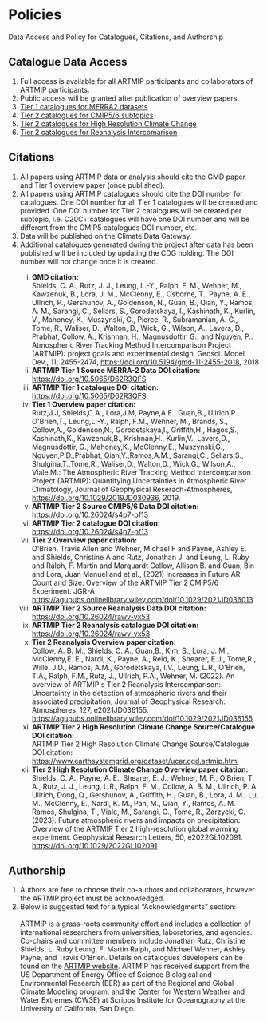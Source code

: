 # Policies
Data Access and Policy for Catalogues, Citations, and Authorship

## Catalogue Data Access
<ol type="1">
  <li>Full access is available for all ARTMIP participants and collaborators of ARTMIP participants.</li>
  <li>Public access will be granted after publication of overview papers.</li>
  <li><a href="https://www.earthsystemgrid.org/dataset/ucar.cgd.artmip.html">Tier 1 catalogues for MERRA2 datasets</a></li>
  <li><a href="https://www.earthsystemgrid.org/dataset/ucar.cgd.artmip.html">Tier 2 catalogues for CMIP5/6 subtopics</a></li>
  <li><a href="https://www.earthsystemgrid.org/dataset/ucar.cgd.artmip.html">Tier 2 catalogues for High Resolution Climate Change</a></li>
  <li><a href="https://www.earthsystemgrid.org/dataset/ucar.cgd.artmip.html">Tier 2 catalogues for Reanalysis Intercomarison</a></li>
</ol>
  
## Citations
<ol type="1">
  <li>All papers using ARTMIP data or analysis should cite the GMD paper and Tier 1 overview paper (once published).</li>
  <li>All papers using ARTMIP catalogues should cite the DOI number for catalogues. One DOI number for all Tier 1 catalogues will be created and provided. One DOI number for Tier 2 catalogues will be created per subtopic, i.e. C20C+ catalogues will have one DOI number and will be different from the CMIP5 catalogues DOI number, etc.</li>
  <li>Data will be published on the Climate Data Gateway.</li>
  <li>Additional catalogues generated during the project after data has been published will be included by updating the CDG holding. The DOI number will not change once it is created.</li>
  <ol type="i">
    <li><b>GMD citation:</b><br>Shields, C. A., Rutz, J. J., Leung, L.-Y., Ralph, F. M., Wehner, M., Kawzenuk, B., Lora, J. M., McClenny, E., Osborne, T., Payne, A. E., Ullrich, P., Gershunov, A., Goldenson, N., Guan, B., Qian, Y., Ramos, A. M., Sarangi, C., Sellars, S., Gorodetskaya, I., Kashinath, K., Kurlin, V., Mahoney, K., Muszynski, G., Pierce, R., Subramanian, A. C., Tome, R., Waliser, D., Walton, D., Wick, G., Wilson, A., Lavers, D., Prabhat, Collow, A., Krishnan, H., Magnusdottir, G., and Nguyen, P.: Atmospheric River Tracking Method Intercomparison Project (ARTMIP): project goals and experimental design, Geosci. Model Dev., 11, 2455-2474, <a href="https://doi.org/10.5194/gmd-11-2455-2018">https://doi.org/10.5194/gmd-11-2455-2018</a>, 2018</li>
    <li><b>ARTMIP Tier 1 Source MERRA-2 Data DOI citation:</b><br><a href="https://doi.org/10.5065/D62R3QFS">https://doi.org/10.5065/D62R3QFS</a></li>
    <li><b>ARTMIP Tier 1 catalogue DOI citation:</b><br><a href="https://doi.org/10.5065/D62R3QFS">https://doi.org/10.5065/D62R3QFS</a></li>
    <li><b>Tier 1 Overview paper citation:</b><br>Rutz,J.J, Shields,C.A., Lora,J.M, Payne,A.E., Guan,B., Ullrich,P., O'Brien,T., Leung,L.-Y., Ralph, F.M., Wehner, M., Brands, S., Collow,A., Goldenson,N., Gorodetskaya,I., Griffith,H., Hagos,S., Kashinath,K., Kawzenuk,B., Krishnan,H., Kurlin,V., Lavers,D., Magnusdottir, G., Mahoney,K., McClenny,E., Muszynski,G., Nguyen,P.D.,Prabhat, Qian,Y.,Ramos,A.M., Sarangi,C., Sellars,S., Shulgina,T.,Tome,R., Waliser,D., Walton,D., Wick,G., Wilson,A., Viale,M.: The Atmospheric River Tracking Method Intercomparison Project (ARTMIP): Quantifying Uncertainties in Atmospheric River Climatology, Journal of Geophysical Reserach-Atmospheres, <a href="https://doi.org/10.1029/2019JD030936">https://doi.org/10.1029/2019JD030936</a>, 2019.</li>
    <li><b>ARTMIP Tier 2 Source CMIP5/6 Data DOI citation:</b><br><a href="https://doi.org/10.26024/s4p7-pf13">https://doi.org/10.26024/s4p7-pf13</a></li>
    <li><b>ARTMIP Tier 2 catalogue DOI citation:</b><br><a href="https://doi.org/10.26024/s4p7-pf13">https://doi.org/10.26024/s4p7-pf13</a></li>
    <li><b>Tier 2 Overview paper citation:</b><br>O’Brien, Travis Allen and Wehner, Michael F and Payne, Ashley E. and Shields, Christine A and Rutz, Jonathan J. and Leung, L. Ruby and Ralph, F. Martin and Marquardt Collow, Allison B. and Guan, Bin and Lora, Juan Manuel and et al., (2021) Increases in Future AR Count and Size: Overview of the ARTMIP Tier 2 CMIP5/6 Experiment. JGR-A <a href="https://agupubs.onlinelibrary.wiley.com/doi/10.1029/2021JD036013">https://agupubs.onlinelibrary.wiley.com/doi/10.1029/2021JD036013</a></li>
    <li><b>ARTMIP Tier 2 Source Reanalysis Data DOI citation:</b><br><a href="https://doi.org/10.26024/rawv-yx53">https://doi.org/10.26024/rawv-yx53</a></li>
    <li><b>ARTMIP Tier 2 Reanalysis catalogue DOI citation:</b><br><a href="https://doi.org/10.26024/rawv-yx53">https://doi.org/10.26024/rawv-yx53</a></li>
    <li><b>Tier 2 Reanalysis Overview paper citation:</b><br>Collow, A. B. M., Shields, C. A., Guan,B., Kim, S., Lora, J. M., McClenny,E. E., Nardi, K., Payne, A., Reid, K., Shearer, E.J., Tome,R., Wille, J.D., Ramos, A.M., Gorodetskaya, I.V., Leung, L.R., O'Brien, T.A., Ralph, F.M., Rutz, J., Ullrich, P.A., Wehner, M. (2022). An overview of ARTMIP's Tier 2 Reanalysis Intercomparison: Uncertainty in the detection of atmospheric rivers and their associated precipitation, Journal of Geophysical Research: Atmospheres, 127, e2021JD036155. <a href="https://agupubs.onlinelibrary.wiley.com/doi/10.1029/2021JD036155">https://agupubs.onlinelibrary.wiley.com/doi/10.1029/2021JD036155</a></li>
    <li><b>ARTMIP Tier 2 High Resolution Climate Change Source/Catalogue DOI citation:</b><br>ARTMIP Tier 2 High Resolution Climate Change Source/Catalogue DOI citation: <a href="https://www.earthsystemgrid.org/dataset/ucar.cgd.artmip.html">https://www.earthsystemgrid.org/dataset/ucar.cgd.artmip.html</a></li>
    <li><b>Tier 2 High Resolution Climate Change Overview paper citation:</b><br>Shields, C. A., Payne, A. E., Shearer, E. J., Wehner, M. F., O’Brien, T. A., Rutz, J. J., Leung, L.R., Ralph, F. M.,  Collow, A. B. M.,  Ullrich, P. A. Ullrich,  Dong, Q.,  Gershunov, A.,  Griffith, H.,  Guan, B.,  Lora, J. M., Lu, M.,  McClenny, E.,  Nardi, K. M.,  Pan, M.,  Qian, Y.,  Ramos, A. M. Ramos,  Shulgina, T.,  Viale, M.,  Sarangi, C., Tomé, R., Zarzycki, C. (2023). Future atmospheric rivers and impacts on precipitation: Overview of the ARTMIP Tier 2 high-resolution global warming experiment. Geophysical Research Letters, 50, e2022GL102091. <a href="https://doi.org/10.1029/2022GL102091">https://doi.org/10.1029/2022GL102091</a></li>
  </ol>
</ol>
  
## Authorship
<ol type="1">
  <li>Authors are free to choose their co-authors and collaborators, however the ARTMIP project must be acknowledged.</li>
  <li>Below is suggested text for a typical “Acknowledgments” section:<br><br>ARTMIP is a grass-roots community effort and includes a collection of international researchers from universities, laboratories, and agencies. Co-chairs and committee members include Jonathan Rutz, Christine Shields, L. Ruby Leung, F. Martin Ralph, and Michael Wehner, Ashley Payne, and Travis O'Brien. Details on catalogues developers can be found on the <a href="https://www.cgd.ucar.edu/projects/artmip">ARTMIP website</a>. ARTMIP has received support from the US Department of Energy Office of Science Biological and Environmental Research (BER) as part of the Regional and Global Climate Modeling program, and the Center for Western Weather and Water Extremes (CW3E) at Scripps Institute for Oceanography at the University of California, San Diego.</li>
</ol>

<!--- Save this version
<ol type="1">
  <li>Catalogue Data Access</li>
  <ol>
    <li>Full access is available for all ARTMIP participants and collaborators of ARTMIP participants.</li>
    <li>Public access will be granted after publication of overview papers.</li>
    <li><a href="https://www.earthsystemgrid.org/dataset/ucar.cgd.artmip.html">Tier 1 catalogues for MERRA2 datasets</a></li>
    <li><a href="https://www.earthsystemgrid.org/dataset/ucar.cgd.artmip.html">Tier 2 catalogues for CMIP5/6 subtopics</a></li>
    <li><a href="https://www.earthsystemgrid.org/dataset/ucar.cgd.artmip.html">Tier 2 catalogues for High Resolution Climate Change</a></li>
    <li><a href="https://www.earthsystemgrid.org/dataset/ucar.cgd.artmip.html">Tier 2 catalogues for Reanalysis Intercomarison</a></li>
  </ol>
  <li>Citations</li>
  <ol>
    <li>All papers using ARTMIP data or analysis should cite the GMD paper and Tier 1 overview paper (once published).</li>
    <li>All papers using ARTMIP catalogues should cite the DOI number for catalogues. One DOI number for all Tier 1 catalogues will be created and provided. One DOI number for Tier 2 catalogues will be created per subtopic, i.e. C20C+ catalogues will have one DOI number and will be different from the CMIP5 catalogues DOI number, etc.</li>
    <li>Data will be published on the Climate Data Gateway.</li>
    <li>Additional catalogues generated during the project after data has been published will be included by updating the CDG holding. The DOI number will not change once it is created.</li>
    <ol>
      <li><b>GMD citation:</b><br>Shields, C. A., Rutz, J. J., Leung, L.-Y., Ralph, F. M., Wehner, M., Kawzenuk, B., Lora, J. M., McClenny, E., Osborne, T., Payne, A. E., Ullrich, P., Gershunov, A., Goldenson, N., Guan, B., Qian, Y., Ramos, A. M., Sarangi, C., Sellars, S., Gorodetskaya, I., Kashinath, K., Kurlin, V., Mahoney, K., Muszynski, G., Pierce, R., Subramanian, A. C., Tome, R., Waliser, D., Walton, D., Wick, G., Wilson, A., Lavers, D., Prabhat, Collow, A., Krishnan, H., Magnusdottir, G., and Nguyen, P.: Atmospheric River Tracking Method Intercomparison Project (ARTMIP): project goals and experimental design, Geosci. Model Dev., 11, 2455-2474, <a href="https://doi.org/10.5194/gmd-11-2455-2018">https://doi.org/10.5194/gmd-11-2455-2018</a>, 2018</li>
      <li><b>ARTMIP Tier 1 Source MERRA-2 Data DOI citation:</b><br><a href="https://doi.org/10.5065/D62R3QFS">https://doi.org/10.5065/D62R3QFS</a></li>
      <li><b>ARTMIP Tier 1 catalogue DOI citation:</b><br><a href="https://doi.org/10.5065/D62R3QFS">https://doi.org/10.5065/D62R3QFS</a></li>
      <li><b>Tier 1 Overview paper citation:</b><br>Rutz,J.J, Shields,C.A., Lora,J.M, Payne,A.E., Guan,B., Ullrich,P., O'Brien,T., Leung,L.-Y., Ralph, F.M., Wehner, M., Brands, S., Collow,A., Goldenson,N., Gorodetskaya,I., Griffith,H., Hagos,S., Kashinath,K., Kawzenuk,B., Krishnan,H., Kurlin,V., Lavers,D., Magnusdottir, G., Mahoney,K., McClenny,E., Muszynski,G., Nguyen,P.D.,Prabhat, Qian,Y.,Ramos,A.M., Sarangi,C., Sellars,S., Shulgina,T.,Tome,R., Waliser,D., Walton,D., Wick,G., Wilson,A., Viale,M.: The Atmospheric River Tracking Method Intercomparison Project (ARTMIP): Quantifying Uncertainties in Atmospheric River Climatology, Journal of Geophysical Reserach-Atmospheres, <a href="https://doi.org/10.1029/2019JD030936">https://doi.org/10.1029/2019JD030936</a>, 2019.</li>
      <li><b>ARTMIP Tier 2 Source CMIP5/6 Data DOI citation:</b><br><a href="https://doi.org/10.26024/s4p7-pf13">https://doi.org/10.26024/s4p7-pf13</a></li>
      <li><b>ARTMIP Tier 2 catalogue DOI citation:</b><br><a href="https://doi.org/10.26024/s4p7-pf13">https://doi.org/10.26024/s4p7-pf13</a></li>
      <li><b>Tier 2 Overview paper citation:</b><br>O’Brien, Travis Allen and Wehner, Michael F and Payne, Ashley E. and Shields, Christine A and Rutz, Jonathan J. and Leung, L. Ruby and Ralph, F. Martin and Marquardt Collow, Allison B. and Guan, Bin and Lora, Juan Manuel and et al., (2021) Increases in Future AR Count and Size: Overview of the ARTMIP Tier 2 CMIP5/6 Experiment. JGR-A <a href="https://agupubs.onlinelibrary.wiley.com/doi/10.1029/2021JD036013">https://agupubs.onlinelibrary.wiley.com/doi/10.1029/2021JD036013</a></li>
      <li><b>ARTMIP Tier 2 Source Reanalysis Data DOI citation:</b><br><a href="https://doi.org/10.26024/rawv-yx53">https://doi.org/10.26024/rawv-yx53</a></li>
      <li><b>ARTMIP Tier 2 Reanalysis catalogue DOI citation:</b><br><a href="https://doi.org/10.26024/rawv-yx53">https://doi.org/10.26024/rawv-yx53</a></li>
      <li><b>Tier 2 Reanalysis Overview paper citation:</b><br>Collow, A. B. M., Shields, C. A., Guan,B., Kim, S., Lora, J. M., McClenny,E. E., Nardi, K., Payne, A., Reid, K., Shearer, E.J., Tome,R., Wille, J.D., Ramos, A.M., Gorodetskaya, I.V., Leung, L.R., O'Brien, T.A., Ralph, F.M., Rutz, J., Ullrich, P.A., Wehner, M. (2022). An overview of ARTMIP's Tier 2 Reanalysis Intercomparison: Uncertainty in the detection of atmospheric rivers and their associated precipitation, Journal of Geophysical Research: Atmospheres, 127, e2021JD036155. <a href="https://agupubs.onlinelibrary.wiley.com/doi/10.1029/2021JD036155">https://agupubs.onlinelibrary.wiley.com/doi/10.1029/2021JD036155</a></li>
      <li><b>ARTMIP Tier 2 High Resolution Climate Change Source/Catalogue DOI citation:</b><br>ARTMIP Tier 2 High Resolution Climate Change Source/Catalogue DOI citation: <a href="https://www.earthsystemgrid.org/dataset/ucar.cgd.artmip.html">https://www.earthsystemgrid.org/dataset/ucar.cgd.artmip.html</a></li>
      <li><b>Tier 2 High Resolution Climate Change Overview paper citation:</b><br>Shields, C. A., Payne, A. E., Shearer, E. J., Wehner, M. F., O’Brien, T. A., Rutz, J. J., Leung, L.R., Ralph, F. M.,  Collow, A. B. M.,  Ullrich, P. A. Ullrich,  Dong, Q.,  Gershunov, A.,  Griffith, H.,  Guan, B.,  Lora, J. M., Lu, M.,  McClenny, E.,  Nardi, K. M.,  Pan, M.,  Qian, Y.,  Ramos, A. M. Ramos,  Shulgina, T.,  Viale, M.,  Sarangi, C., Tomé, R., Zarzycki, C. (2023). Future atmospheric rivers and impacts on precipitation: Overview of the ARTMIP Tier 2 high-resolution global warming experiment. Geophysical Research Letters, 50, e2022GL102091. <a href="https://doi.org/10.1029/2022GL102091">https://doi.org/10.1029/2022GL102091</a></li>
    </ol>
  </ol>
  <li>Authorship</li>
  <ol>
    <li>Authors are free to choose their co-authors and collaborators, however the ARTMIP project must be acknowledged.</li>
    <li>Below is suggested text for a typical “Acknowledgments” section:<br><br>ARTMIP is a grass-roots community effort and includes a collection of international researchers from universities, laboratories, and agencies. Co-chairs and committee members include Jonathan Rutz, Christine Shields, L. Ruby Leung, F. Martin Ralph, and Michael Wehner, Ashley Payne, and Travis O'Brien. Details on catalogues developers can be found on the <a href="https://www.cgd.ucar.edu/projects/artmip">ARTMIP website</a>. ARTMIP has received support from the US Department of Energy Office of Science Biological and Environmental Research (BER) as part of the Regional and Global Climate Modeling program, and the Center for Western Weather and Water Extremes (CW3E) at Scripps Institute for Oceanography at the University of California, San Diego.</li>
  </ol>
</ol>
